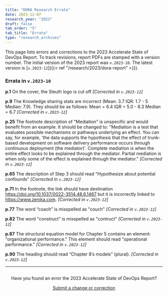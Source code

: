```yaml
---
title: "DORA Research Errata"
date: 2023-12-07
research_year: "2023"
draft: false
tab_order: "5"
tab_title: "Errata"
type: "research_archives"
---
```


This page lists errors and corrections to the 2023 Accelerate State of DevOps Report. To track revisions, report PDFs are stamped with a version number. The initial version of the 2023 report was `v.2023-10`. The latest version is [`v.2023-12`]({{< ref "/research/2023/dora-report" >}}).

### Errata in `v.2023-10`

**p.1** On the cover, the Sleuth logo is cut off _[Corrected in `v.2023-12`]_

**p.9** The Knowledge sharing stats are incorrect (Mean: 3.7 IQR: 1.7 - 5 Median: 7.9). They should be as follows: Mean = 6.4 IQR = 5.0 - 8.3 Median = 6.7 _[Corrected in `v.2023-12`]_

**p.25** The footnote description of "Mediation" is unspecific and would benefit from an example. It should be changed to: "Mediation is a test that evaluates possible mechanisms or pathways underlying an effect. You can say, for example, 'the data supports the hypothesis that the effect of trunk-based development on software delivery performance occurs through continuous deployment (the mediator)'. Complete mediation is when the entire effect looks to be explained through the mediator. Partial mediation is when only some of the effect is explained through the mediator." _[Corrected in `v.2023-12`]_

**p.65** The description of Step 3 should read "Hypothesize about potential confounds" _[Corrected in `v.2023-12`]_

**p.71** In the footnote, the link should have destination https://doi.org/10.1037/0022-3514.48.6.1467 but it is incorrectly linked to https://www.zenika.com. _[Corrected in `v.2023-12`]_

**p.77** The word “coach” is misspelled as "couch" _[Corrected in `v.2023-12`]_

**p.82** The word "construct" is misspelled as "contruct" _[Corrected in `v.2023-12`]_

**p.87** The structural equation model for Chapter 5 contains an element: "organizational performance." This element should read "operational performance." _[Corrected in `v.2023-12`]_

**p.90** The heading should read “Chapter 8’s models” (plural). _[Corrected in `v.2023-12`]_


-----
<div style="text-align:center; margin-top:2em;">
Have you found an error the 2023 Accelerate State of DevOps Report? 

<a href='{{< relref "/contact/" >}}?inquiry_type=Errata&errata_pub=Accelerate+State+of+DevOps+Report+2023' class='button'>Submit a change or correction</a>
</div>